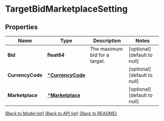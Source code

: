 # TargetBidMarketplaceSetting

## Properties
Name | Type | Description | Notes
------------ | ------------- | ------------- | -------------
**Bid** | **float64** | The maximum bid for a target. | [optional] [default to null]
**CurrencyCode** | [***CurrencyCode**](CurrencyCode.md) |  | [optional] [default to null]
**Marketplace** | [***Marketplace**](Marketplace.md) |  | [optional] [default to null]

[[Back to Model list]](../README.md#documentation-for-models) [[Back to API list]](../README.md#documentation-for-api-endpoints) [[Back to README]](../README.md)

